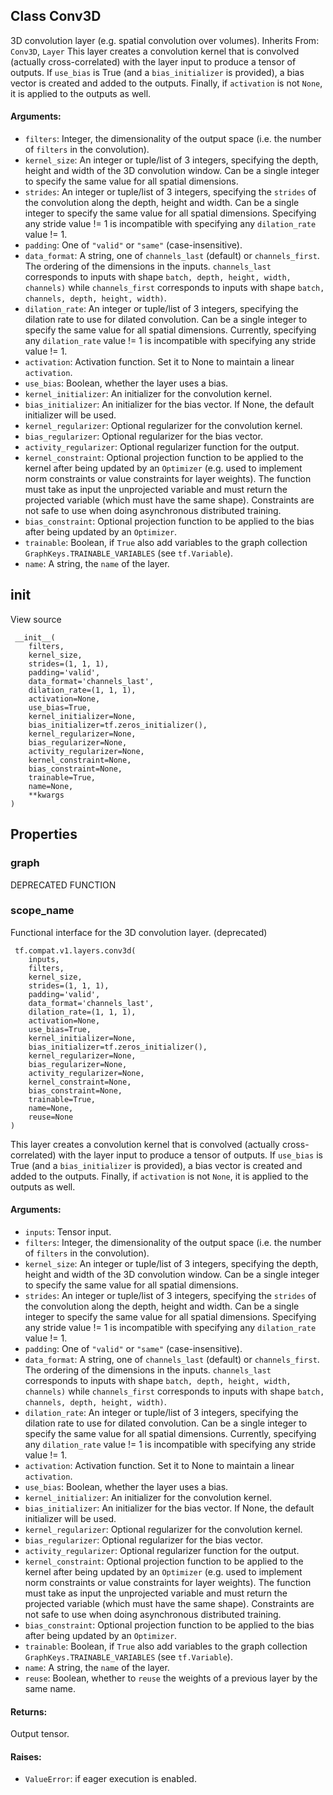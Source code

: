 ## Class Conv3D
3D convolution layer (e.g. spatial convolution over volumes).
Inherits From: `Conv3D`, `Layer`
This layer creates a convolution kernel that is convolved (actually cross-correlated) with the layer input to produce a tensor of outputs. If `use_bias` is True (and a `bias_initializer` is provided), a bias vector is created and added to the outputs. Finally, if `activation` is not `None`, it is applied to the outputs as well.
#### Arguments:
- `filters`: Integer, the dimensionality of the output space (i.e. the number of `filters` in the convolution).
- `kernel_size`: An integer or tuple/list of 3 integers, specifying the depth, height and width of the 3D convolution window. Can be a single integer to specify the same value for all spatial dimensions.
- `strides`: An integer or tuple/list of 3 integers, specifying the `strides` of the convolution along the depth, height and width. Can be a single integer to specify the same value for all spatial dimensions. Specifying any stride value != 1 is incompatible with specifying any `dilation_rate` value != 1.
- `padding`: One of `"valid"` or `"same"` (case-insensitive).
- `data_format`: A string, one of `channels_last` (default) or `channels_first`. The ordering of the dimensions in the inputs. `channels_last` corresponds to inputs with shape `batch, depth, height, width, channels)` while `channels_first` corresponds to inputs with shape `batch, channels, depth, height, width)`.
- `dilation_rate`: An integer or tuple/list of 3 integers, specifying the dilation rate to use for dilated convolution. Can be a single integer to specify the same value for all spatial dimensions. Currently, specifying any `dilation_rate` value != 1 is incompatible with specifying any stride value != 1.
- `activation`: Activation function. Set it to None to maintain a linear `activation`.
- `use_bias`: Boolean, whether the layer uses a bias.
- `kernel_initializer`: An initializer for the convolution kernel.
- `bias_initializer`: An initializer for the bias vector. If None, the default initializer will be used.
- `kernel_regularizer`: Optional regularizer for the convolution kernel.
- `bias_regularizer`: Optional regularizer for the bias vector.
- `activity_regularizer`: Optional regularizer function for the output.
- `kernel_constraint`: Optional projection function to be applied to the kernel after being updated by an `Optimizer` (e.g. used to implement norm constraints or value constraints for layer weights). The function must take as input the unprojected variable and must return the projected variable (which must have the same shape). Constraints are not safe to use when doing asynchronous distributed training.
- `bias_constraint`: Optional projection function to be applied to the bias after being updated by an `Optimizer`.
- `trainable`: Boolean, if `True` also add variables to the graph collection `GraphKeys.TRAINABLE_VARIABLES` (see `tf.Variable`).
- `name`: A string, the `name` of the layer.
## __init__
View source

```
 __init__(
    filters,
    kernel_size,
    strides=(1, 1, 1),
    padding='valid',
    data_format='channels_last',
    dilation_rate=(1, 1, 1),
    activation=None,
    use_bias=True,
    kernel_initializer=None,
    bias_initializer=tf.zeros_initializer(),
    kernel_regularizer=None,
    bias_regularizer=None,
    activity_regularizer=None,
    kernel_constraint=None,
    bias_constraint=None,
    trainable=True,
    name=None,
    **kwargs
)
```
## Properties
### graph
DEPRECATED FUNCTION
### scope_name
Functional interface for the 3D convolution layer. (deprecated)

```
 tf.compat.v1.layers.conv3d(
    inputs,
    filters,
    kernel_size,
    strides=(1, 1, 1),
    padding='valid',
    data_format='channels_last',
    dilation_rate=(1, 1, 1),
    activation=None,
    use_bias=True,
    kernel_initializer=None,
    bias_initializer=tf.zeros_initializer(),
    kernel_regularizer=None,
    bias_regularizer=None,
    activity_regularizer=None,
    kernel_constraint=None,
    bias_constraint=None,
    trainable=True,
    name=None,
    reuse=None
)
```
This layer creates a convolution kernel that is convolved (actually cross-correlated) with the layer input to produce a tensor of outputs. If `use_bias` is True (and a `bias_initializer` is provided), a bias vector is created and added to the outputs. Finally, if `activation` is not `None`, it is applied to the outputs as well.
#### Arguments:
- `inputs`: Tensor input.
- `filters`: Integer, the dimensionality of the output space (i.e. the number of `filters` in the convolution).
- `kernel_size`: An integer or tuple/list of 3 integers, specifying the depth, height and width of the 3D convolution window. Can be a single integer to specify the same value for all spatial dimensions.
- `strides`: An integer or tuple/list of 3 integers, specifying the `strides` of the convolution along the depth, height and width. Can be a single integer to specify the same value for all spatial dimensions. Specifying any stride value != 1 is incompatible with specifying any `dilation_rate` value != 1.
- `padding`: One of `"valid"` or `"same"` (case-insensitive).
- `data_format`: A string, one of `channels_last` (default) or `channels_first`. The ordering of the dimensions in the inputs. `channels_last` corresponds to inputs with shape `batch, depth, height, width, channels)` while `channels_first` corresponds to inputs with shape `batch, channels, depth, height, width)`.
- `dilation_rate`: An integer or tuple/list of 3 integers, specifying the dilation rate to use for dilated convolution. Can be a single integer to specify the same value for all spatial dimensions. Currently, specifying any `dilation_rate` value != 1 is incompatible with specifying any stride value != 1.
- `activation`: Activation function. Set it to None to maintain a linear `activation`.
- `use_bias`: Boolean, whether the layer uses a bias.
- `kernel_initializer`: An initializer for the convolution kernel.
- `bias_initializer`: An initializer for the bias vector. If None, the default initializer will be used.
- `kernel_regularizer`: Optional regularizer for the convolution kernel.
- `bias_regularizer`: Optional regularizer for the bias vector.
- `activity_regularizer`: Optional regularizer function for the output.
- `kernel_constraint`: Optional projection function to be applied to the kernel after being updated by an `Optimizer` (e.g. used to implement norm constraints or value constraints for layer weights). The function must take as input the unprojected variable and must return the projected variable (which must have the same shape). Constraints are not safe to use when doing asynchronous distributed training.
- `bias_constraint`: Optional projection function to be applied to the bias after being updated by an `Optimizer`.
- `trainable`: Boolean, if `True` also add variables to the graph collection `GraphKeys.TRAINABLE_VARIABLES` (see `tf.Variable`).
- `name`: A string, the `name` of the layer.
- `reuse`: Boolean, whether to `reuse` the weights of a previous layer by the same name.
#### Returns:
Output tensor.
#### Raises:
- `ValueError`: if eager execution is enabled.
